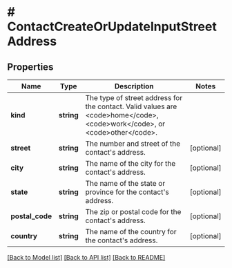 # # ContactCreateOrUpdateInputStreetAddress

## Properties

Name | Type | Description | Notes
------------ | ------------- | ------------- | -------------
**kind** | **string** | The type of street address for the contact. Valid values are &lt;code&gt;home&lt;/code&gt;, &lt;code&gt;work&lt;/code&gt;, or &lt;code&gt;other&lt;/code&gt;. |
**street** | **string** | The number and street of the contact&#39;s address. | [optional]
**city** | **string** | The name of the city for the contact&#39;s address. | [optional]
**state** | **string** | The name of the state or province for the contact&#39;s address. | [optional]
**postal_code** | **string** | The zip or postal code for the contact&#39;s address. | [optional]
**country** | **string** | The name of the country for the contact&#39;s address. | [optional]

[[Back to Model list]](../../README.md#models) [[Back to API list]](../../README.md#endpoints) [[Back to README]](../../README.md)

